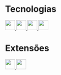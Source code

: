 # Tecnologias

<a href="https://code.visualstudio.com/">
    <img src="https://code.visualstudio.com/assets/favicon.ico" width="32" height="32">
</a>

<a href="https://git-scm.com/">
    <img src="https://git-scm.com/favicon.ico" width="32" height="32">
</a>

<a href="https://nodejs.org/pt">
    <img src="https://nodejs.org/static/images/favicons/favicon.png" width="32" height="32">
</a>

<a href="https://angular.dev/">
    <img src="https://angular.dev/assets/icons/apple-touch-icon.png" width="32" height="32">
</a>

# Extensões

<a href="https://marketplace.visualstudio.com/items/?itemName=eamodio.gitlens">
    <img src="https://eamodio.gallerycdn.vsassets.io/extensions/eamodio/gitlens/2025.5.1505/1747300160619/Microsoft.VisualStudio.Services.Icons.Default" width="32" height="32">
</a>

<a href="https://marketplace.visualstudio.com/items?itemName=Angular.ng-template">
    <img src="https://angular.gallerycdn.vsassets.io/extensions/angular/ng-template/20.0.1/1747858914724/Microsoft.VisualStudio.Services.Icons.Default" width="32" height="32">
</a>
